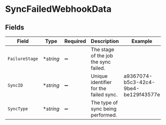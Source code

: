 # SyncFailedWebhookData


## Fields

| Field                                  | Type                                   | Required                               | Description                            | Example                                |
| -------------------------------------- | -------------------------------------- | -------------------------------------- | -------------------------------------- | -------------------------------------- |
| `FailureStage`                         | **string*                              | :heavy_minus_sign:                     | The stage of the job the sync failed.  |                                        |
| `SyncID`                               | **string*                              | :heavy_minus_sign:                     | Unique identifier for the failed sync. | a9367074-b5c3-42c4-9be4-be129f43577e   |
| `SyncType`                             | **string*                              | :heavy_minus_sign:                     | The type of sync being performed.      |                                        |